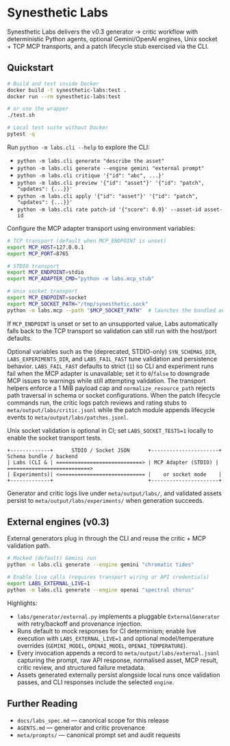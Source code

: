 # Synesthetic Labs

Synesthetic Labs delivers the v0.3 generator → critic workflow with deterministic Python agents, optional Gemini/OpenAI engines, Unix socket + TCP MCP transports, and a patch lifecycle stub exercised via the CLI.

## Quickstart

```bash
# Build and test inside Docker
docker build -t synesthetic-labs:test .
docker run --rm synesthetic-labs:test

# or use the wrapper
./test.sh

# Local test suite without Docker
pytest -q
```

Run `python -m labs.cli --help` to explore the CLI:

* `python -m labs.cli generate "describe the asset"`
* `python -m labs.cli generate --engine gemini "external prompt"`
* `python -m labs.cli critique '{"id": "abc", ...}'`
* `python -m labs.cli preview '{"id": "asset"}' '{"id": "patch", "updates": {...}}'`
* `python -m labs.cli apply '{"id": "asset"}' '{"id": "patch", "updates": {...}}'`
* `python -m labs.cli rate patch-id '{"score": 0.9}' --asset-id asset-id`

Configure the MCP adapter transport using environment variables:

```bash
# TCP transport (default when MCP_ENDPOINT is unset)
export MCP_HOST=127.0.0.1
export MCP_PORT=8765

# STDIO transport
export MCP_ENDPOINT=stdio
export MCP_ADAPTER_CMD="python -m labs.mcp_stub"

# Unix socket transport
export MCP_ENDPOINT=socket
export MCP_SOCKET_PATH="/tmp/synesthetic.sock"
python -m labs.mcp --path "$MCP_SOCKET_PATH"  # launches the bundled adapter once
```

If `MCP_ENDPOINT` is unset or set to an unsupported value, Labs automatically falls back to the TCP transport so validation can still run with the host/port defaults.

Optional variables such as the (deprecated, STDIO-only) `SYN_SCHEMAS_DIR`,
`LABS_EXPERIMENTS_DIR`, and `LABS_FAIL_FAST` tune validation and persistence
behavior. `LABS_FAIL_FAST`
defaults to strict (`1`) so CLI and experiment runs fail when the MCP adapter
is unavailable; set it to `0`/`false` to downgrade MCP issues to warnings while
still attempting validation. The transport helpers enforce a 1 MiB payload cap and
`normalize_resource_path` rejects path traversal in schema or socket
configurations. When the patch lifecycle commands run, the critic logs patch
reviews and rating stubs to `meta/output/labs/critic.jsonl` while the patch
module appends lifecycle events to `meta/output/labs/patches.jsonl`.

Unix socket validation is optional in CI; set `LABS_SOCKET_TESTS=1` locally to
enable the socket transport tests.

```text
+-------------+      STDIO / Socket JSON      +----------------------+      Schema bundle / backend
| Labs (CLI & | ============================> | MCP Adapter (STDIO) | ===========================>
| Experiments)| <============================ |    or socket mode    |
+-------------+                               +----------------------+
```

Generator and critic logs live under `meta/output/labs/`, and validated assets
persist to `meta/output/labs/experiments/` when generation succeeds.

## External engines (v0.3)

External generators plug in through the CLI and reuse the critic + MCP validation path.

```bash
# Mocked (default) Gemini run
python -m labs.cli generate --engine gemini "chromatic tides"

# Enable live calls (requires transport wiring or API credentials)
export LABS_EXTERNAL_LIVE=1
python -m labs.cli generate --engine openai "spectral chorus"
```

Highlights:

- `labs/generator/external.py` implements a pluggable `ExternalGenerator` with retry/backoff and provenance injection.
- Runs default to mock responses for CI determinism; enable live execution with `LABS_EXTERNAL_LIVE=1` and optional model/temperature overrides (`GEMINI_MODEL`, `OPENAI_MODEL`, `OPENAI_TEMPERATURE`).
- Every invocation appends a record to `meta/output/labs/external.jsonl` capturing the prompt, raw API response, normalised asset, MCP result, critic review, and structured failure metadata.
- Assets generated externally persist alongside local runs once validation passes, and CLI responses include the selected `engine`.

## Further Reading

* `docs/labs_spec.md` — canonical scope for this release
* `AGENTS.md` — generator and critic provenance
* `meta/prompts/` — canonical prompt set and audit requests
